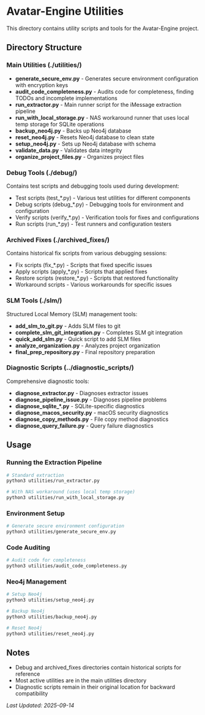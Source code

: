 # Avatar-Engine Utilities

This directory contains utility scripts and tools for the Avatar-Engine project.

## Directory Structure

### Main Utilities (./utilities/)
- **generate_secure_env.py** - Generates secure environment configuration with encryption keys
- **audit_code_completeness.py** - Audits code for completeness, finding TODOs and incomplete implementations
- **run_extractor.py** - Main runner script for the iMessage extraction pipeline
- **run_with_local_storage.py** - NAS workaround runner that uses local temp storage for SQLite operations
- **backup_neo4j.py** - Backs up Neo4j database
- **reset_neo4j.py** - Resets Neo4j database to clean state
- **setup_neo4j.py** - Sets up Neo4j database with schema
- **validate_data.py** - Validates data integrity
- **organize_project_files.py** - Organizes project files

### Debug Tools (./debug/)
Contains test scripts and debugging tools used during development:
- Test scripts (test_*.py) - Various test utilities for different components
- Debug scripts (debug_*.py) - Debugging tools for environment and configuration
- Verify scripts (verify_*.py) - Verification tools for fixes and configurations
- Run scripts (run_*.py) - Test runners and configuration testers

### Archived Fixes (./archived_fixes/)
Contains historical fix scripts from various debugging sessions:
- Fix scripts (fix_*.py) - Scripts that fixed specific issues
- Apply scripts (apply_*.py) - Scripts that applied fixes
- Restore scripts (restore_*.py) - Scripts that restored functionality
- Workaround scripts - Various workarounds for specific issues

### SLM Tools (./slm/)
Structured Local Memory (SLM) management tools:
- **add_slm_to_git.py** - Adds SLM files to git
- **complete_slm_git_integration.py** - Completes SLM git integration
- **quick_add_slm.py** - Quick script to add SLM files
- **analyze_organization.py** - Analyzes project organization
- **final_prep_repository.py** - Final repository preparation

### Diagnostic Scripts (../diagnostic_scripts/)
Comprehensive diagnostic tools:
- **diagnose_extractor.py** - Diagnoses extractor issues
- **diagnose_pipeline_issue.py** - Diagnoses pipeline problems
- **diagnose_sqlite_*.py** - SQLite-specific diagnostics
- **diagnose_macos_security.py** - macOS security diagnostics
- **diagnose_copy_methods.py** - File copy method diagnostics
- **diagnose_query_failure.py** - Query failure diagnostics

## Usage

### Running the Extraction Pipeline
```bash
# Standard extraction
python3 utilities/run_extractor.py

# With NAS workaround (uses local temp storage)
python3 utilities/run_with_local_storage.py
```

### Environment Setup
```bash
# Generate secure environment configuration
python3 utilities/generate_secure_env.py
```

### Code Auditing
```bash
# Audit code for completeness
python3 utilities/audit_code_completeness.py
```

### Neo4j Management
```bash
# Setup Neo4j
python3 utilities/setup_neo4j.py

# Backup Neo4j
python3 utilities/backup_neo4j.py

# Reset Neo4j
python3 utilities/reset_neo4j.py
```

## Notes
- Debug and archived_fixes directories contain historical scripts for reference
- Most active utilities are in the main utilities directory
- Diagnostic scripts remain in their original location for backward compatibility

*Last Updated: 2025-09-14*
